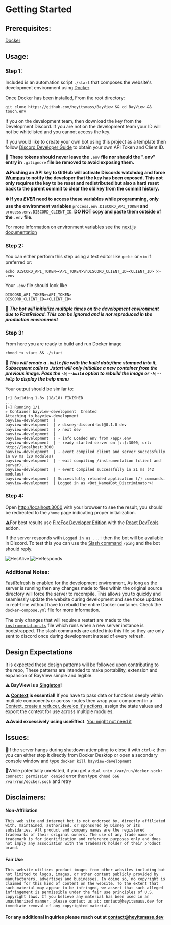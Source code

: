 # Getting Started
## Prerequisites: 

[Docker](https://docs.docker.com/get-docker/)


## Usage:
### Step 1: 
Included is an automation script `./start` that composes the website's development environment using [Docker](https://docs.docker.com/get-docker/)

Once Docker has been installed, From the root directory: 

```
git clone https://github.com/heyitsmass/BayView && cd BayView && touch.env
```
If you on the development team, then download the key from the Development Discord. If you are not on the development team your ID will not be whitelisted and you cannot access the key.
 
If you would like to create your own bot using this project as a template then follow [Discord Developer Guide](https://discord.com/developers/docs/getting-started) to obtain your own API Token and Client ID. 

🚫 **These tokens should never leave the** `.env` **file nor should the ".env" entry in** `.gitignore` **file be removed to avoid exposing them.** 

⚠️**Pushing an API key to GitHub will activate Discords watchdog and force [Wumpus](https://discord.fandom.com/wiki/Wumpus) to notify the developer that the key has been exposed. This not only requires the key to be reset and redistributed but also a hard reset back to the parent commit to clear the old key from the commit history.** 

⛔ **If you *EVER* need to access these variables while programming, only use the environment variables**  `process.env.DISCORD_API_TOKEN` **and**  `process.env.DISCORD_CLIENT_ID`. **DO NOT copy and paste them outside of the**  `.env` **file.** 

For more information on environment variables see the [next.js documentation](https://nextjs.org/docs/app/building-your-application/configuring/environment-variables)
 
### Step 2: 

You can either perform this step using a text editor like `gedit` or `vim` if preferred or: 
```
echo DISCORD_API_TOKEN=<API_TOKEN>\nDISCORD_CLIENT_ID=<CLIENT_ID> >> .env
```
Your `.env` file should look like 
```
DISCORD_API_TOKEN=<API_TOKEN>
DISCORD_CLIENT_ID=<CLIENT_ID>
```
📍 <b>*The bot will initialize multiple times on the development environment due to FastReload. This can be ignored and is not reproduced in the production environment*</b>

### Step 3: 
From here you are ready to build and run Docker image 

```chmod +x start && ./start```

📍<b> *This will create a `.built` file with the build date/time stamped into it, Subsequent calls to ./start will only initialize a new container from the previous image. Pass the `-b|--build` option to rebuild the image or `-h|--help` to display the help menu*</b>

Your output should be similar to: 

```
[+] Building 1.8s (18/18) FINISHED														
...
[+] Running 1/1
✔ Container bayview-development  Created                                                      		
Attaching to bayview-development
bayview-development  |
bayview-development  | > disney-discord-bot@0.1.0 dev
bayview-development  | > next dev
bayview-development  |
bayview-development  | - info Loaded env from /app/.env
bayview-development  | - ready started server on [::]:3000, url: http://localhost:3000
bayview-development  | - event compiled client and server successfully in 89 ms (20 modules)
bayview-development  | - wait compiling /instrumentation (client and server)...
bayview-development  | - event compiled successfully in 21 ms (42 modules)
bayview-development  | Successfully reloaded application (/) commands.
bayview-development  | Logged in as <Bot_Name#Bot_Discriminator>!
```

### Step 4: 

Open [http://localhost:3000](http://localhost:3000) with your browser to see the result, you should be redirected to the `/home` page indicating proper initialization.

⚠️For best results use [FireFox Developer Edition](https://www.mozilla.org/en-US/firefox/developer/) with the [React DevTools](https://addons.mozilla.org/en-US/firefox/addon/react-devtools/) addon.

If the server responds with `Logged in as ...!` then the bot will be available in Discord. To test this you can use the [Slash command](https://discord.com/developers/docs/interactions/application-commands) `/ping` and the bot should reply. 



![HesAlive](https://i.gyazo.com/88a1904a323b07a3f061f9fa2ad3ed54.png) ![HeResponds](https://i.gyazo.com/d2ec94ec898956ac54c007ea9426e505.png)

### Additional Notes: 
[FastRefresh](https://nextjs.org/docs/architecture/fast-refresh) is enabled for the development environment, As long as the server is running then any changes made to files within the original source directory will force the server to recompile. This allows you to quickly and seamlessly update the website during development and see those updates in real-time without have to rebuild the entire Docker container. Check the `docker-compose.yml` file for more information. 

The only changes that will require a restart are made to the [`instrumentation.ts`](https://nextjs.org/docs/app/building-your-application/optimizing/instrumentation) file which runs when a new server instance is bootstrapped. The slash commands are added into this file so they are only sent to discord once during development instead of every refresh. 

## Design Expectations
It is expected these design patterns will be followed upon contributing to the repo, These patterns are intended to make portability, extension and expansion of BayView simple and legible. 

**⚠️ BayView is a [Singleton](https://refactoring.guru/design-patterns/singleton)!**

**⚠️ [Context](https://react.dev/learn/passing-data-deeply-with-context) is essential!** If you have to pass data or functions deeply within multiple components or across routes then wrap your component in a [Context, create a reducer, develop it's actions](https://react.dev/learn/scaling-up-with-reducer-and-context), assign the state values and export the context for use across multiple modules. 

**⚠️Avoid excessively using useEffect**. [You might not need it](https://react.dev/learn/you-might-not-need-an-effect)

## Issues: 

📍If the server hangs during shutdown attempting to close it with `ctrl+c` then you can either stop it directly from Docker Desktop or open a secondary console window and type `docker kill bayview-development`

📍While potentially unrelated, if you get a `dial unix /var/run/docker.sock: connect: permission denied` error then type `chmod 666 /var/run/docker.sock` and retry

## Disclaimers: 

#### Non-Affiliation
    This web site and internet bot is not endorsed by, directly affiliated with, maintained, authorized, or sponsored by Disney or its subsidaries. All product and company names are the registered trademarks of their original owners. The use of any trade name or trademark is for identification and reference purposes only and does not imply any association with the trademark holder of their product brand.

#### Fair Use
    This website utilizes product images from other websites including but not limited to logos, images, or other content publicly provided by manufacturers, advertises and businesses. In doing so, no copyright is claimed for this kind of content on the website. To the extent that such material may appear to be infringed, we assert that such alleged infringement is permissible under the fair use principles of U.S. copyright laws. If you believe any material has been used in an unauthorized manner, please contact us at: contact@heyitsmass.dev for immediate removal of any copyrighted material.

#### For any additional inquiries please reach out at contact@heyitsmass.dev